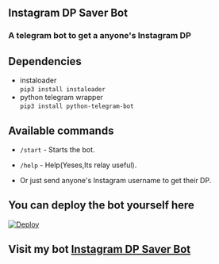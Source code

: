 ## Instagram DP Saver Bot

### A telegram bot to get a anyone's Instagram DP

## Dependencies

- instaloader\
  `pip3 install instaloader`
- python telegram wrapper\
  `pip3 install python-telegram-bot`

## Available commands

- `/start` - Starts the bot.

- `/help` - Help(Yeses,Its relay useful).

- Or just send anyone's Instagram username to get their DP.

## You can deploy the bot yourself here

[![Deploy](https://www.herokucdn.com/deploy/button.svg)](https://heroku.com/deploy)

## Visit my bot [Instagram DP Saver Bot](https://telegram.dog/insta_dp_saver_bot)
